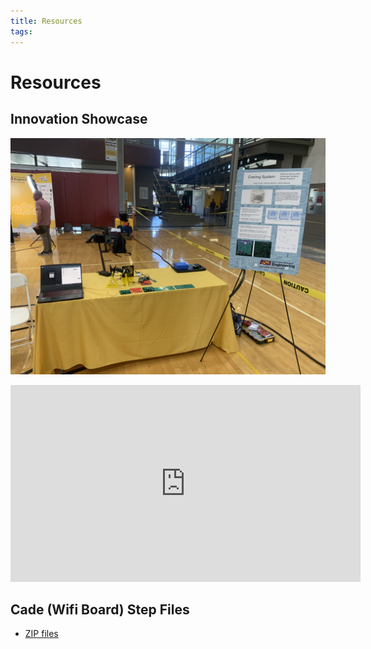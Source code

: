 ```yaml
---
title: Resources
tags:
---
```


# Resources

## Innovation Showcase

![Innovation Showcase](showcase.JPG)


<iframe width="560" height="315" src="https://youtu.be/LV7Fguauq0k" title="YouTube video player" frameborder="0" allow="accelerometer; autoplay; clipboard-write; encrypted-media; gyroscope; picture-in-picture; web-share" referrerpolicy="strict-origin-when-cross-origin" allowfullscreen></iframe>


## Cade (Wifi Board) Step Files

- [ZIP files](STEP_Files.ZIP)
